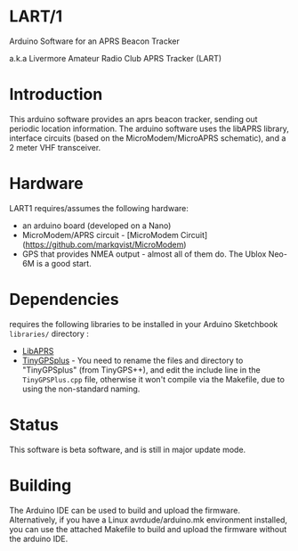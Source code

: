 # LART/1
Arduino Software for an APRS Beacon Tracker 

a.k.a Livermore Amateur Radio Club APRS Tracker (LART) 
# Introduction
This arduino software provides an aprs beacon tracker, sending out periodic location information.   The arduino software uses the libAPRS library, interface circuits (based on the MicroModem/MicroAPRS schematic), and a 2 meter VHF transceiver. 
# Hardware
LART1 requires/assumes the following hardware:
+ an arduino board (developed on a Nano)
+ MicroModem/APRS circuit - [MicroModem Circuit] (https://github.com/markqvist/MicroModem)
+ GPS that provides NMEA output - almost all of them do. The Ublox Neo-6M is a good start. 

# Dependencies
requires the following libraries to be installed in your Arduino Sketchbook `libraries/` directory :
+ [LibAPRS](https://github.com/markqvist/LibAPRS)
+ [TinyGPSplus](https://github.com/mikalhart/TinyGPSPlus) - You need to rename the files and directory to "TinyGPSplus" (from TinyGPS++), and edit the include line in the `TinyGPSPlus.cpp`  file, otherwise it won't compile via the Makefile, due to using the non-standard naming.  
# Status
This software is beta software, and is still in major update mode.
# Building
The Arduino IDE can be used to build and upload the firmware.  Alternatively, if you have a Linux avrdude/arduino.mk environment installed, you can use the attached Makefile to build and upload the firmware without the arduino IDE.
